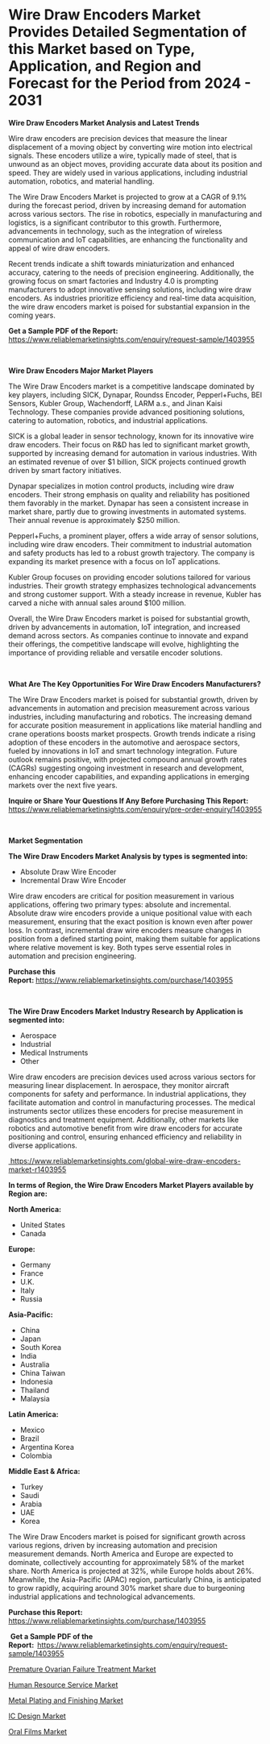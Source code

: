 <p><h1>Wire Draw Encoders Market Provides Detailed Segmentation of this Market based on Type, Application, and Region and Forecast for the Period from 2024 - 2031</h1></p><p><strong>Wire Draw Encoders Market Analysis and Latest Trends</strong></p>
<p><p>Wire draw encoders are precision devices that measure the linear displacement of a moving object by converting wire motion into electrical signals. These encoders utilize a wire, typically made of steel, that is unwound as an object moves, providing accurate data about its position and speed. They are widely used in various applications, including industrial automation, robotics, and material handling.</p><p>The Wire Draw Encoders Market is projected to grow at a CAGR of 9.1% during the forecast period, driven by increasing demand for automation across various sectors. The rise in robotics, especially in manufacturing and logistics, is a significant contributor to this growth. Furthermore, advancements in technology, such as the integration of wireless communication and IoT capabilities, are enhancing the functionality and appeal of wire draw encoders. </p><p>Recent trends indicate a shift towards miniaturization and enhanced accuracy, catering to the needs of precision engineering. Additionally, the growing focus on smart factories and Industry 4.0 is prompting manufacturers to adopt innovative sensing solutions, including wire draw encoders. As industries prioritize efficiency and real-time data acquisition, the wire draw encoders market is poised for substantial expansion in the coming years.</p></p>
<p><strong>Get a Sample PDF of the Report:&nbsp;</strong> <a href="https://www.reliablemarketinsights.com/enquiry/request-sample/1403955?utm_campaign=1602&utm_medium=2&utm_source=Github&utm_content=ia&utm_term=23102024&utm_id=wire-draw-encoders">https://www.reliablemarketinsights.com/enquiry/request-sample/1403955</a></p>
<p>&nbsp;</p>
<p><strong>Wire Draw Encoders Major Market Players</strong></p>
<p><p>The Wire Draw Encoders market is a competitive landscape dominated by key players, including SICK, Dynapar, Roundss Encoder, Pepperl+Fuchs, BEI Sensors, Kubler Group, Wachendorff, LARM a.s., and Jinan Kaisi Technology. These companies provide advanced positioning solutions, catering to automation, robotics, and industrial applications.</p><p>SICK is a global leader in sensor technology, known for its innovative wire draw encoders. Their focus on R&D has led to significant market growth, supported by increasing demand for automation in various industries. With an estimated revenue of over $1 billion, SICK projects continued growth driven by smart factory initiatives.</p><p>Dynapar specializes in motion control products, including wire draw encoders. Their strong emphasis on quality and reliability has positioned them favorably in the market. Dynapar has seen a consistent increase in market share, partly due to growing investments in automated systems. Their annual revenue is approximately $250 million.</p><p>Pepperl+Fuchs, a prominent player, offers a wide array of sensor solutions, including wire draw encoders. Their commitment to industrial automation and safety products has led to a robust growth trajectory. The company is expanding its market presence with a focus on IoT applications.</p><p>Kubler Group focuses on providing encoder solutions tailored for various industries. Their growth strategy emphasizes technological advancements and strong customer support. With a steady increase in revenue, Kubler has carved a niche with annual sales around $100 million.</p><p>Overall, the Wire Draw Encoders market is poised for substantial growth, driven by advancements in automation, IoT integration, and increased demand across sectors. As companies continue to innovate and expand their offerings, the competitive landscape will evolve, highlighting the importance of providing reliable and versatile encoder solutions.</p></p>
<p>&nbsp;</p>
<p><strong>What Are The Key Opportunities For Wire Draw Encoders Manufacturers?</strong></p>
<p><p>The Wire Draw Encoders market is poised for substantial growth, driven by advancements in automation and precision measurement across various industries, including manufacturing and robotics. The increasing demand for accurate position measurement in applications like material handling and crane operations boosts market prospects. Growth trends indicate a rising adoption of these encoders in the automotive and aerospace sectors, fueled by innovations in IoT and smart technology integration. Future outlook remains positive, with projected compound annual growth rates (CAGRs) suggesting ongoing investment in research and development, enhancing encoder capabilities, and expanding applications in emerging markets over the next five years.</p></p>
<p><strong>Inquire or Share Your Questions If Any Before Purchasing This Report:</strong> <a href="https://www.reliablemarketinsights.com/enquiry/pre-order-enquiry/1403955?utm_campaign=1602&utm_medium=2&utm_source=Github&utm_content=ia&utm_term=23102024&utm_id=wire-draw-encoders">https://www.reliablemarketinsights.com/enquiry/pre-order-enquiry/1403955</a></p>
<p>&nbsp;</p>
<p><strong>Market Segmentation</strong></p>
<p><strong>The Wire Draw Encoders Market Analysis by types is segmented into:</strong></p>
<p><ul><li>Absolute Draw Wire Encoder</li><li>Incremental Draw Wire Encoder</li></ul></p>
<p><p>Wire draw encoders are critical for position measurement in various applications, offering two primary types: absolute and incremental. Absolute draw wire encoders provide a unique positional value with each measurement, ensuring that the exact position is known even after power loss. In contrast, incremental draw wire encoders measure changes in position from a defined starting point, making them suitable for applications where relative movement is key. Both types serve essential roles in automation and precision engineering.</p></p>
<p><strong>Purchase this Report:&nbsp;</strong><a href="https://www.reliablemarketinsights.com/purchase/1403955?utm_campaign=1602&utm_medium=2&utm_source=Github&utm_content=ia&utm_term=23102024&utm_id=wire-draw-encoders">https://www.reliablemarketinsights.com/purchase/1403955</a></p>
<p>&nbsp;</p>
<p><strong>The Wire Draw Encoders Market Industry Research by Application is segmented into:</strong></p>
<p><ul><li>Aerospace</li><li>Industrial</li><li>Medical Instruments</li><li>Other</li></ul></p>
<p><p>Wire draw encoders are precision devices used across various sectors for measuring linear displacement. In aerospace, they monitor aircraft components for safety and performance. In industrial applications, they facilitate automation and control in manufacturing processes. The medical instruments sector utilizes these encoders for precise measurement in diagnostics and treatment equipment. Additionally, other markets like robotics and automotive benefit from wire draw encoders for accurate positioning and control, ensuring enhanced efficiency and reliability in diverse applications.</p></p>
<p><a href="https://www.reliablemarketinsights.com/global-wire-draw-encoders-market-r1403955?utm_campaign=1602&utm_medium=2&utm_source=Github&utm_content=ia&utm_term=23102024&utm_id=wire-draw-encoders">&nbsp;https://www.reliablemarketinsights.com/global-wire-draw-encoders-market-r1403955</a></p>
<p><strong>In terms of Region, the Wire Draw Encoders Market Players available by Region are:</strong></p>
<p>
    <p> <strong> North America: </strong>
        <ul>
            <li>United States</li>
            <li>Canada</li>
        </ul>
        </p> 
    <p> <strong> Europe: </strong>
        <ul>
            <li>Germany</li>
            <li>France</li>
            <li>U.K.</li>
            <li>Italy</li>
            <li>Russia</li>
        </ul>
        </p> 
    <p> <strong> Asia-Pacific: </strong>
        <ul>
            <li>China</li>
            <li>Japan</li>
            <li>South Korea</li>
            <li>India</li>
            <li>Australia</li>
            <li>China Taiwan</li>
            <li>Indonesia</li>
            <li>Thailand</li>
            <li>Malaysia</li>
        </ul>
        </p> 
    <p> <strong> Latin America: </strong>
        <ul>
            <li>Mexico</li>
            <li>Brazil</li>
            <li>Argentina Korea</li>
            <li>Colombia</li>
        </ul>
        </p> 
    <p> <strong> Middle East & Africa: </strong>
        <ul>
            <li>Turkey</li>
            <li>Saudi</li>
            <li>Arabia</li>
            <li>UAE</li>
            <li>Korea</li>
        </ul>
    </p>
    </p>
<p><p>The Wire Draw Encoders market is poised for significant growth across various regions, driven by increasing automation and precision measurement demands. North America and Europe are expected to dominate, collectively accounting for approximately 58% of the market share. North America is projected at 32%, while Europe holds about 26%. Meanwhile, the Asia-Pacific (APAC) region, particularly China, is anticipated to grow rapidly, acquiring around 30% market share due to burgeoning industrial applications and technological advancements.</p></p>
<p><strong>Purchase this Report: </strong><a href="https://www.reliablemarketinsights.com/purchase/1403955?utm_campaign=1602&utm_medium=2&utm_source=Github&utm_content=ia&utm_term=23102024&utm_id=wire-draw-encoders">https://www.reliablemarketinsights.com/purchase/1403955</a></p>
<p>&nbsp;<strong>Get a Sample PDF of the Report:&nbsp;&nbsp;</strong><a href="https://www.reliablemarketinsights.com/enquiry/request-sample/1403955?utm_campaign=1602&utm_medium=2&utm_source=Github&utm_content=ia&utm_term=23102024&utm_id=wire-draw-encoders">https://www.reliablemarketinsights.com/enquiry/request-sample/1403955</a></p>
<p><strong></strong></p>
<p><p><a href="https://www.linkedin.com/pulse/premature-ovarian-failure-treatment-spectrum-usage-patterns-kz3uf?utm_campaign=1602&utm_medium=2&utm_source=Github&utm_content=ia&utm_term=23102024&utm_id=wire-draw-encoders">Premature Ovarian Failure Treatment Market</a></p><p><a href="https://www.linkedin.com/pulse/human-resource-service-industry-resonance-129-amplification-dyvlf?utm_campaign=1602&utm_medium=2&utm_source=Github&utm_content=ia&utm_term=23102024&utm_id=wire-draw-encoders">Human Resource Service Market</a></p><p><a href="https://issuu.com/reportprime-2/docs/metal-plating-and-finishing-market-_1697d93dcc15b3?utm_campaign=1602&utm_medium=2&utm_source=Github&utm_content=ia&utm_term=23102024&utm_id=wire-draw-encoders">Metal Plating and Finishing Market</a></p><p><a href="https://www.linkedin.com/pulse/comprehensive-ic-design-market-report-regional-analysis-growth-y8p6f?utm_campaign=1602&utm_medium=2&utm_source=Github&utm_content=ia&utm_term=23102024&utm_id=wire-draw-encoders">IC Design Market</a></p><p><a href="https://www.linkedin.com/pulse/global-oral-films-95-cagr-forecast-2024-2031-ideauda-pxlhf?utm_campaign=1602&utm_medium=2&utm_source=Github&utm_content=ia&utm_term=23102024&utm_id=wire-draw-encoders">Oral Films Market</a></p></p>
